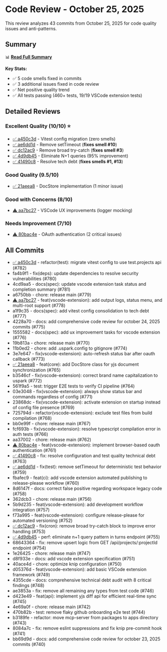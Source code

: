 # Code Review - October 25, 2025

This review analyzes 43 commits from October 25, 2025 for code quality issues and anti-patterns.

## Summary
📊 **[Read Full Summary](./review-summary.md)**

**Key Stats:**
- ✅ 5 code smells fixed in commits
- ✅ 3 additional issues fixed in code review
- ✅ Net positive quality trend
- ✅ All tests passing (460+ tests, 19/19 VSCode extension tests)

## Detailed Reviews

### Excellent Quality (10/10) ⭐
- [✅ a450c3d](./review-a450c3d.md) - Vitest config migration (zero smells)
- [✅ ae6dd1d](./review-ae6dd1d.md) - Remove setTimeout (**fixes smell #10**)
- [✅ dc12ac9](./review-dc12ac9.md) - Remove broad try-catch (**fixes smell #3**)
- [✅ 4d9db45](./review-4d9db45.md) - Eliminate N+1 queries (95% improvement)
- [✅ 41490c8](./review-41490c8.md) - Resolve tech debt (**fixes smells #1, #13**)

### Good Quality (9.5/10)
- [✅ 21aeea8](./review-21aeea8.md) - DocStore implementation (1 minor issue)

### Good with Concerns (8/10)
- [⚠️ aa7bc27](./review-aa7bc27.md) - VSCode UX improvements (logger mocking)

### Needs Improvement (7/10)
- [⚠️ 80bac4e](./review-80bac4e.md) - OAuth authentication (2 critical issues)

## All Commits

- [✅ a450c3d](./review-a450c3d.md) - refactor(test): migrate vitest config to use test.projects api (#782)
- fa4b9f1 - fix(deps): update dependencies to resolve security vulnerabilities (#780)
- 4cd9aa5 - docs(spec): update vscode extension task status and completion summary (#781)
- a6750bb - chore: release main (#779)
- [⚠️ aa7bc27](./review-aa7bc27.md) - feat(vscode-extension): add output logs, status menu, and multi-root support (#778)
- a1f9c35 - docs(spec): add vitest config consolidation to tech debt (#777)
- 4228a70 - docs: add comprehensive code review for october 24, 2025 commits (#775)
- 1555582 - docs(spec): add ux improvement tasks for vscode extension (#776)
- 19b813a - chore: release main (#770)
- 11b0ed2 - chore: add .uspark.config to gitignore (#774)
- 3e7e647 - fix(vscode-extension): auto-refresh status bar after oauth callback (#773)
- [✅ 21aeea8](./review-21aeea8.md) - feat(core): add DocStore class for yjs document synchronization (#765)
- b3546cf - fix(vscode-extension): correct brand name capitalization to uspark (#772)
- 561f9a5 - test: trigger E2E tests to verify CI pipeline (#764)
- 03e3048 - fix(vscode-extension): always show status bar and commands regardless of config (#771)
- 23868dc - fix(vscode-extension): activate extension on startup instead of config file presence (#769)
- 725794d - refactor(vscode-extension): exclude test files from build compilation (#768)
- bb0e99f - chore: release main (#767)
- fcf693b - fix(vscode-extension): resolve typescript compilation error in auth tests (#766)
- aa37002 - chore: release main (#762)
- [⚠️ 80bac4e](./review-80bac4e.md) - feat(vscode-extension): implement browser-based oauth authentication (#761)
- [✅ 41490c8](./review-41490c8.md) - fix: resolve configuration and test quality technical debt (#763)
- [✅ ae6dd1d](./review-ae6dd1d.md) - fix(test): remove setTimeout for deterministic test behavior (#759)
- fbafec9 - feat(ci): add vscode extension automated publishing to release-please workflow (#760)
- 8d6147f - docs: correct false positive regarding workspace legacy code (#758)
- 362dcb3 - chore: release main (#756)
- 5b9d235 - feat(vscode-extension): add development workflow integration (#757)
- f73a995 - feat(vscode-extension): configure release-please for automated versioning (#752)
- [✅ dc12ac9](./review-dc12ac9.md) - fix(cron): remove broad try-catch block to improve error handling (#753)
- [✅ 4d9db45](./review-4d9db45.md) - perf: eliminate n+1 query pattern in turns endpoint (#755)
- 68643364 - fix: remove upsert logic from GET /api/projects/:projectId endpoint (#754)
- 1e26425 - chore: release main (#747)
- d8f933e - docs: add vscode extension specification (#751)
- 40ace4d - chore: optimize knip configuration (#750)
- d05376d - feat(vscode-extension): add basic VSCode extension framework (#749)
- 4355cde - docs: comprehensive technical debt audit with 8 critical findings (#748)
- ae3853a - fix: remove all remaining any types from test code (#746)
- d423e49 - feat(api): implement yjs diff api for efficient real-time sync (#745)
- 4e69a0f - chore: release main (#742)
- 470b82b - test: remove flaky github onboarding e2e test (#744)
- b3189fe - refactor: move mcp-server from packages to apps directory (#743)
- 8084a7c - fix: remove eslint suppressions and fix knip pre-commit hook (#741)
- bb69d9d - docs: add comprehensive code review for october 23, 2025 commits (#740)
